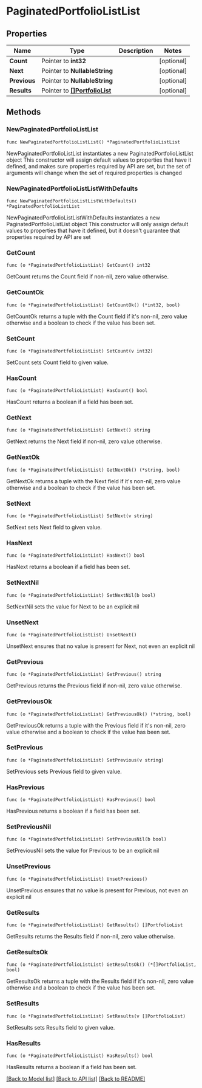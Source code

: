 # PaginatedPortfolioListList

## Properties

Name | Type | Description | Notes
------------ | ------------- | ------------- | -------------
**Count** | Pointer to **int32** |  | [optional] 
**Next** | Pointer to **NullableString** |  | [optional] 
**Previous** | Pointer to **NullableString** |  | [optional] 
**Results** | Pointer to [**[]PortfolioList**](PortfolioList.md) |  | [optional] 

## Methods

### NewPaginatedPortfolioListList

`func NewPaginatedPortfolioListList() *PaginatedPortfolioListList`

NewPaginatedPortfolioListList instantiates a new PaginatedPortfolioListList object
This constructor will assign default values to properties that have it defined,
and makes sure properties required by API are set, but the set of arguments
will change when the set of required properties is changed

### NewPaginatedPortfolioListListWithDefaults

`func NewPaginatedPortfolioListListWithDefaults() *PaginatedPortfolioListList`

NewPaginatedPortfolioListListWithDefaults instantiates a new PaginatedPortfolioListList object
This constructor will only assign default values to properties that have it defined,
but it doesn't guarantee that properties required by API are set

### GetCount

`func (o *PaginatedPortfolioListList) GetCount() int32`

GetCount returns the Count field if non-nil, zero value otherwise.

### GetCountOk

`func (o *PaginatedPortfolioListList) GetCountOk() (*int32, bool)`

GetCountOk returns a tuple with the Count field if it's non-nil, zero value otherwise
and a boolean to check if the value has been set.

### SetCount

`func (o *PaginatedPortfolioListList) SetCount(v int32)`

SetCount sets Count field to given value.

### HasCount

`func (o *PaginatedPortfolioListList) HasCount() bool`

HasCount returns a boolean if a field has been set.

### GetNext

`func (o *PaginatedPortfolioListList) GetNext() string`

GetNext returns the Next field if non-nil, zero value otherwise.

### GetNextOk

`func (o *PaginatedPortfolioListList) GetNextOk() (*string, bool)`

GetNextOk returns a tuple with the Next field if it's non-nil, zero value otherwise
and a boolean to check if the value has been set.

### SetNext

`func (o *PaginatedPortfolioListList) SetNext(v string)`

SetNext sets Next field to given value.

### HasNext

`func (o *PaginatedPortfolioListList) HasNext() bool`

HasNext returns a boolean if a field has been set.

### SetNextNil

`func (o *PaginatedPortfolioListList) SetNextNil(b bool)`

 SetNextNil sets the value for Next to be an explicit nil

### UnsetNext
`func (o *PaginatedPortfolioListList) UnsetNext()`

UnsetNext ensures that no value is present for Next, not even an explicit nil
### GetPrevious

`func (o *PaginatedPortfolioListList) GetPrevious() string`

GetPrevious returns the Previous field if non-nil, zero value otherwise.

### GetPreviousOk

`func (o *PaginatedPortfolioListList) GetPreviousOk() (*string, bool)`

GetPreviousOk returns a tuple with the Previous field if it's non-nil, zero value otherwise
and a boolean to check if the value has been set.

### SetPrevious

`func (o *PaginatedPortfolioListList) SetPrevious(v string)`

SetPrevious sets Previous field to given value.

### HasPrevious

`func (o *PaginatedPortfolioListList) HasPrevious() bool`

HasPrevious returns a boolean if a field has been set.

### SetPreviousNil

`func (o *PaginatedPortfolioListList) SetPreviousNil(b bool)`

 SetPreviousNil sets the value for Previous to be an explicit nil

### UnsetPrevious
`func (o *PaginatedPortfolioListList) UnsetPrevious()`

UnsetPrevious ensures that no value is present for Previous, not even an explicit nil
### GetResults

`func (o *PaginatedPortfolioListList) GetResults() []PortfolioList`

GetResults returns the Results field if non-nil, zero value otherwise.

### GetResultsOk

`func (o *PaginatedPortfolioListList) GetResultsOk() (*[]PortfolioList, bool)`

GetResultsOk returns a tuple with the Results field if it's non-nil, zero value otherwise
and a boolean to check if the value has been set.

### SetResults

`func (o *PaginatedPortfolioListList) SetResults(v []PortfolioList)`

SetResults sets Results field to given value.

### HasResults

`func (o *PaginatedPortfolioListList) HasResults() bool`

HasResults returns a boolean if a field has been set.


[[Back to Model list]](../README.md#documentation-for-models) [[Back to API list]](../README.md#documentation-for-api-endpoints) [[Back to README]](../README.md)


